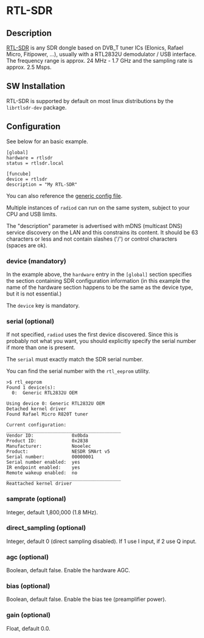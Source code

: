 # RTL-SDR

## Description

[RTL-SDR](https://www.rtl-sdr.com/about-rtl-sdr/) is any SDR dongle based on DVB_T tuner ICs (Elonics, Rafael Micro, Fitipower, ...), usually with a RTL2832U demodulator / USB interface. The frequency range is approx. 24 MHz - 1.7 GHz and the sampling rate is approx. 2.5 Msps.

## SW Installation

RTL-SDR is supported by default on most linux distributions by the `librtlsdr-dev` package.

## Configuration

See below for an basic example.

```
[global]
hardware = rtlsdr
status = rtlsdr.local

[funcube]
device = rtlsdr
description = "My RTL-SDR"
```

You can also reference the [generic config file](/config/radiod@rtlsdr-generic.conf).

Multiple instances of `radiod` can run on the same system, subject to your CPU and USB limits.

The "description" parameter is advertised with mDNS (multicast DNS) service discovery on the LAN and this constrains its content. It should be 63 characters or less and not contain slashes ('/') or control characters (spaces are ok).

### device (mandatory)

In the example above, the `hardware` entry in the `[global]` section specifies the section containing SDR configuration information (in this example the name of the hardware section happens to be the same as the device type, but it is not essential.)

The `device` key is mandatory.

### serial (optional)

If not specified, `radiod` uses the first device discovered. Since this is probably not what you want, you should explicitly specify the serial number if more than one is present.

The `serial` must exactly match the SDR serial number.

You can find the serial number with the `rtl_eeprom` utility.

```
>$ rtl_eeprom
Found 1 device(s):
  0:  Generic RTL2832U OEM

Using device 0: Generic RTL2832U OEM
Detached kernel driver
Found Rafael Micro R820T tuner

Current configuration:
__________________________________________
Vendor ID:              0x0bda
Product ID:             0x2838
Manufacturer:           Nooelec
Product:                NESDR SMArt v5
Serial number:          00000001
Serial number enabled:  yes
IR endpoint enabled:    yes
Remote wakeup enabled:  no
__________________________________________
Reattached kernel driver
```

### samprate (optional)

Integer, default 1,800,000 (1.8 MHz).

### direct_sampling (optional)

Integer, default 0 (direct sampling disabled). If 1 use I input, if 2 use Q input.

### agc (optional)

Boolean, default false. Enable the hardware AGC.

### bias (optional)

Boolean, default false. Enable the bias tee (preamplifier power).

### gain (optional)

Float, default 0.0.
